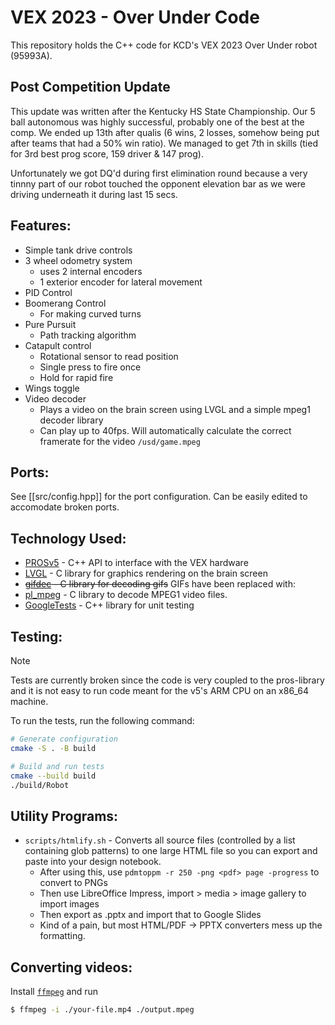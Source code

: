 # VEX 2023 - Over Under Code
This repository holds the C++ code for KCD's VEX 2023 Over Under robot (95993A).

## __Post Competition Update__
This update was written after the Kentucky HS State Championship. Our 5 ball autonomous was highly successful, probably one of the best at the comp. We ended up 13th after qualis (6 wins, 2 losses, somehow being put after teams that had a 50% win ratio). We managed to get 7th in skills (tied for 3rd best prog score, 159 driver & 147 prog). 

Unfortunately we got DQ'd during first elimination round because a very tinnny part of our robot touched the opponent elevation bar as we were driving underneath it during last 15 secs.

## Features:
- Simple tank drive controls
- 3 wheel odometry system
  - uses 2 internal encoders
  - 1 exterior encoder for lateral movement 
- PID Control
- Boomerang Control
  - For making curved turns
- Pure Pursuit
  - Path tracking algorithm
- Catapult control
  - Rotational sensor to read position
  - Single press to fire once
  - Hold for rapid fire
- Wings toggle
- Video decoder
  - Plays a video on the brain screen using LVGL and a simple mpeg1 decoder library
  - Can play up to 40fps. Will automatically calculate the correct framerate for the video `/usd/game.mpeg`

## Ports:
See [[src/config.hpp]] for the port configuration. Can be easily edited to accomodate broken ports.

## Technology Used:
- [PROSv5](https://github.com/purduesigbots/pros) - C++ API to interface with the VEX hardware
- [LVGL](https://lvgl.io/) - C library for graphics rendering on the brain screen
- ~~[gifdec](https://github.com/lecram/gifdec) - C library for decoding gifs~~ GIFs have been replaced with:
- [pl_mpeg](https://github.com/phoboslab/pl_mpeg) - C library to decode MPEG1 video files.
- [GoogleTests](https://github.com/google/googletest) - C++ library for unit testing

## Testing:
> [!NOTE]  
> Tests are currently broken since the code is very coupled to the pros-library and it is not easy to run code meant for the v5's ARM CPU on an x86_64 machine.

To run the tests, run the following command:
```sh
# Generate configuration
cmake -S . -B build

# Build and run tests
cmake --build build
./build/Robot
```

## Utility Programs:
- `scripts/htmlify.sh` - Converts all source files (controlled by a list containing glob patterns) to one large HTML file so you can export and paste into your design notebook.
  - After using this, use `pdmtoppm -r 250 -png <pdf> page -progress` to convert to PNGs 
  - Then use LibreOffice Impress, import > media > image gallery to import images
  - Then export as .pptx and import that to Google Slides
  - Kind of a pain, but most HTML/PDF -> PPTX converters mess up the formatting.

## Converting videos:
Install [`ffmpeg`](https://ffmpeg.org/) and run
```sh
$ ffmpeg -i ./your-file.mp4 ./output.mpeg
```
